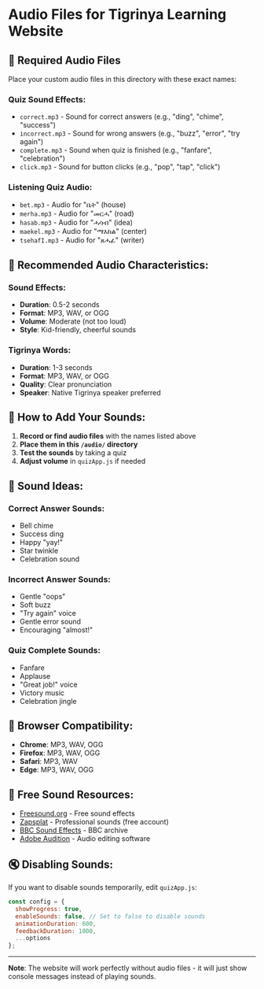 # Audio Files for Tigrinya Learning Website

## 🎵 Required Audio Files

Place your custom audio files in this directory with these exact names:

### **Quiz Sound Effects:**
- `correct.mp3` - Sound for correct answers (e.g., "ding", "chime", "success")
- `incorrect.mp3` - Sound for wrong answers (e.g., "buzz", "error", "try again")
- `complete.mp3` - Sound when quiz is finished (e.g., "fanfare", "celebration")
- `click.mp3` - Sound for button clicks (e.g., "pop", "tap", "click")

### **Listening Quiz Audio:**
- `bet.mp3` - Audio for "ቤት" (house)
- `merha.mp3` - Audio for "መርሓ" (road)
- `hasab.mp3` - Audio for "ሓሳብ" (idea)
- `maekel.mp3` - Audio for "ማእከል" (center)
- `tsehafI.mp3` - Audio for "ጸሓፊ" (writer)

## 🎨 **Recommended Audio Characteristics:**

### **Sound Effects:**
- **Duration**: 0.5-2 seconds
- **Format**: MP3, WAV, or OGG
- **Volume**: Moderate (not too loud)
- **Style**: Kid-friendly, cheerful sounds

### **Tigrinya Words:**
- **Duration**: 1-3 seconds
- **Format**: MP3, WAV, or OGG
- **Quality**: Clear pronunciation
- **Speaker**: Native Tigrinya speaker preferred

## 🔧 **How to Add Your Sounds:**

1. **Record or find audio files** with the names listed above
2. **Place them in this `/audio/` directory**
3. **Test the sounds** by taking a quiz
4. **Adjust volume** in `quizApp.js` if needed

## 🎯 **Sound Ideas:**

### **Correct Answer Sounds:**
- Bell chime
- Success ding
- Happy "yay!"
- Star twinkle
- Celebration sound

### **Incorrect Answer Sounds:**
- Gentle "oops"
- Soft buzz
- "Try again" voice
- Gentle error sound
- Encouraging "almost!"

### **Quiz Complete Sounds:**
- Fanfare
- Applause
- "Great job!" voice
- Victory music
- Celebration jingle

## 📱 **Browser Compatibility:**

- **Chrome**: MP3, WAV, OGG
- **Firefox**: MP3, WAV, OGG
- **Safari**: MP3, WAV
- **Edge**: MP3, WAV, OGG

## 🎵 **Free Sound Resources:**

- [Freesound.org](https://freesound.org) - Free sound effects
- [Zapsplat](https://zapsplat.com) - Professional sounds (free account)
- [BBC Sound Effects](https://sound-effects.bbcrewind.co.uk) - BBC archive
- [Adobe Audition](https://adobe.com/audition) - Audio editing software

## 🔇 **Disabling Sounds:**

If you want to disable sounds temporarily, edit `quizApp.js`:

```javascript
const config = {
  showProgress: true,
  enableSounds: false, // Set to false to disable sounds
  animationDuration: 600,
  feedbackDuration: 1000,
  ...options
};
```

---

**Note**: The website will work perfectly without audio files - it will just show console messages instead of playing sounds.

